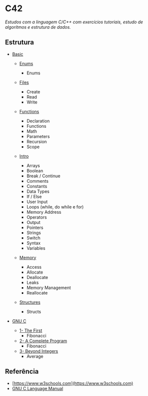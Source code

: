 # C42

*Estudos com a linguagem C/C++ com exercícios tutoriais, estudo de algoritmos e estrutura de dados.*

## Estrutura

- [Basic](/src/basic/)
    - [Enums](/src/basic/enums/)
        - Enums

    - [Files](/src/basic/files/)
        - Create
        - Read
        - Write

    - [Functions](/src/basic/functions/)
        - Declaration
        - Functions
        - Math
        - Parameters
        - Recursion
        - Scope
    - [Intro](/src/basic/intro/)
        - Arrays
        - Boolean
        - Break / Continue
        - Comments
        - Constants
        - Data Types
        - If / Else
        - User Input
        - Loops (while, do while e for) 
        - Memory Address
        - Operators
        - Output
        - Pointers
        - Strings
        - Switch
        - Syntax
        - Variables

    - [Memory](/src/basic/memory/)
        - Access
        - Allocate
        - Deallocate
        - Leaks
        - Memory Management
        - Reallocate

    - [Structures](/src/basic/structures/)
        - Structs

- [GNU C](/src/gnu/)
    - [1- The First](/src/gnu/1/)
        - Fibonacci
    - [2- A Complete Program](/src/gnu/2/)
        - Fibonacci
    - [3- Beyond Integers](/src/gnu/3/)
        - Average


## Referência
- [https://www.w3schools.com](https://www.w3schools.com)
- [GNU C Language Manual](https://www.gnu.org/software/c-intro-and-ref/manual/c-intro-and-ref.html#toc-A-Complete-Program)